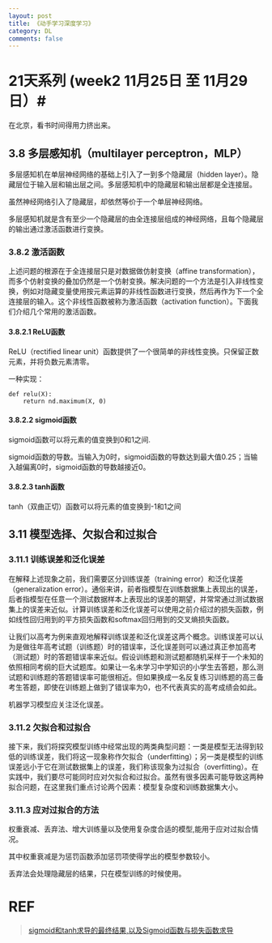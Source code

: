 ```yaml
---
layout: post
title: 《动手学习深度学习》
category: DL
comments: false
---
```


# 21天系列 (week2 11月25日 至 11月29日）#

在北京，看书时间得用力挤出来。

## 3.8 多层感知机（multilayer perceptron，MLP）

多层感知机在单层神经网络的基础上引入了一到多个隐藏层（hidden layer）。隐藏层位于输入层和输出层之间。多层感知机中的隐藏层和输出层都是全连接层。

虽然神经网络引入了隐藏层，却依然等价于一个单层神经网络。

多层感知机就是含有至少一个隐藏层的由全连接层组成的神经网络，且每个隐藏层的输出通过激活函数进行变换。

### 3.8.2 激活函数
上述问题的根源在于全连接层只是对数据做仿射变换（affine transformation），而多个仿射变换的叠加仍然是一个仿射变换。解决问题的一个方法是引入非线性变换，例如对隐藏变量使用按元素运算的非线性函数进行变换，然后再作为下一个全连接层的输入。这个非线性函数被称为激活函数（activation function）。下面我们介绍几个常用的激活函数。

#### 3.8.2.1 ReLU函数
ReLU（rectified linear unit）函数提供了一个很简单的非线性变换。只保留正数元素，并将负数元素清零。

一种实现：

    def relu(X):
        return nd.maximum(X, 0)

#### 3.8.2.2 sigmoid函数
sigmoid函数可以将元素的值变换到0和1之间.

sigmoid函数的导数。当输入为0时，sigmoid函数的导数达到最大值0.25；当输入越偏离0时，sigmoid函数的导数越接近0。

#### 3.8.2.3 tanh函数
tanh（双曲正切）函数可以将元素的值变换到-1和1之间

## 3.11 模型选择、欠拟合和过拟合

### 3.11.1 训练误差和泛化误差
在解释上述现象之前，我们需要区分训练误差（training error）和泛化误差（generalization error）。通俗来讲，前者指模型在训练数据集上表现出的误差，后者指模型在任意一个测试数据样本上表现出的误差的期望，并常常通过测试数据集上的误差来近似。计算训练误差和泛化误差可以使用之前介绍过的损失函数，例如线性回归用到的平方损失函数和softmax回归用到的交叉熵损失函数。

让我们以高考为例来直观地解释训练误差和泛化误差这两个概念。训练误差可以认为是做往年高考试题（训练题）时的错误率，泛化误差则可以通过真正参加高考（测试题）时的答题错误率来近似。假设训练题和测试题都随机采样于一个未知的依照相同考纲的巨大试题库。如果让一名未学习中学知识的小学生去答题，那么测试题和训练题的答题错误率可能很相近。但如果换成一名反复练习训练题的高三备考生答题，即使在训练题上做到了错误率为0，也不代表真实的高考成绩会如此。

机器学习模型应关注泛化误差。

### 3.11.2 欠拟合和过拟合
接下来，我们将探究模型训练中经常出现的两类典型问题：一类是模型无法得到较低的训练误差，我们将这一现象称作欠拟合（underfitting）；另一类是模型的训练误差远小于它在测试数据集上的误差，我们称该现象为过拟合（overfitting）。在实践中，我们要尽可能同时应对欠拟合和过拟合。虽然有很多因素可能导致这两种拟合问题，在这里我们重点讨论两个因素：模型复杂度和训练数据集大小。

### 3.11.3 应对过拟合的方法
权重衰减、丢弃法、增大训练量以及使用复杂度合适的模型,能用于应对过拟合情况。

其中权重衰减是为惩罚函数添加惩罚项使得学出的模型参数较小。

丢弃法会处理隐藏层的结果，只在模型训练的时候使用。

# REF
>[sigmoid和tanh求导的最终结果,以及Sigmoid函数与损失函数求导](https://blog.csdn.net/hhtnan/article/details/78316785)  